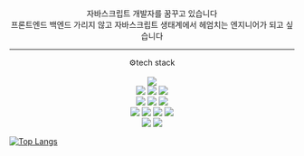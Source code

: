 <div align="center">자바스크립트 개발자를 꿈꾸고 있습니다</div>
<div align="center">프론트엔드 백엔드 가리지 않고 자바스크립트 생태계에서 헤엄치는 엔지니어가 되고 싶습니다</div>

<hr>
<div align="center">⚙tech stack</div>
<br>

<!-- div 안에 들어가면 인식 안 됨
![Html5 badge](https://img.shields.io/badge/HTML-dd4b25?style=flat-square&logo=Html5&logoColor=white)
-->

<div align="center">
  <img src="https://img.shields.io/badge/HTML-dd4b25?style=flat-square&logo=Html5&logoColor=white"/>
</div>

<div align="center">
  <img src="https://img.shields.io/badge/CSS-0068ba?style=flat-square&logo=CSS3&logoColor=white"/>
  <img src="https://img.shields.io/badge/SCSS-c66394?style=flat-square&logo=SASS&logoColor=white"/>
  <img src="https://img.shields.io/badge/Tailwindcss-2b91a9?style=flat-square&logo=Tailwindcss&logoColor=white"/>
</div>

<div align="center">
  <img src="https://img.shields.io/badge/Javascript-efd81d?style=flat-square&logo=Javascript&logoColor=black"/>
  <img src="https://img.shields.io/badge/React-5ed3f3?style=flat-square&logo=React&logoColor=black"/>
  <img src="https://img.shields.io/badge/React Router-f44250?style=flat-square&logo=React-router&logoColor=black"/>
</div>

<div align="center">
  <img src="https://img.shields.io/badge/Node.js-72a960?style=flat-square&logo=Node.js&logoColor=white"/>
  <img src="https://img.shields.io/badge/NPM-c53635?style=flat-square&logo=NPM&logoColor=white"/>
  <img src="https://img.shields.io/badge/Yarn-2c8ebb?style=flat-square&logo=Yarn&logoColor=white"/>
  <img src="https://img.shields.io/badge/Express.js-7c848a?style=flat-square&logo=express&logoColor=white"/>
</div>

<div align="center">
  <img src="https://img.shields.io/badge/git-f03c2e?style=flat-square&logo=git&logoColor=white"/>
  <img src="https://img.shields.io/badge/Figma-2c2c33?style=flat-square&logo=Figma&logoColor=white"/>
</div>
 


[![Top Langs](https://github-readme-stats.vercel.app/api/top-langs/?username=SWCheol)](https://github.com/SWCheol/github-readme-stats)



<!-- 추가하고 싶은 것
1. 소개말
2. 기술 스택
3. 사용한 언어 점유율
-->


<!--
**SWCheol/SWCheol** is a ✨ _special_ ✨ repository because its `README.md` (this file) appears on your GitHub profile.

Here are some ideas to get you started:

- 🔭 I’m currently working on ...
- 🌱 I’m currently learning ...
- 👯 I’m looking to collaborate on ...
- 🤔 I’m looking for help with ...
- 💬 Ask me about ...
- 📫 How to reach me: ...
- 😄 Pronouns: ...
- ⚡ Fun fact: ...
-->

